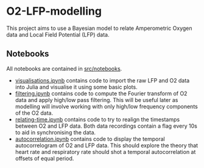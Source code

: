 # O2-LFP-modelling

This project aims to use a Bayesian model to relate Amperometric Oxygen data and Local Field Potential (LFP) data.

## Notebooks

All notebooks are contained in [src/notebooks](src/notebooks/).

- [visualisations.ipynb](src/notebooks/visualisations.ipynb) contains code to import the raw LFP and O2 data into Julia and visualise it using some basic plots.
- [filtering.ipynb](src/notebooks/filtering.ipynb) contains code to compute the Fourier transform of O2 data and apply high/low pass filtering. This will be useful later as modelling will involve working with only high/low frequency components of the O2 data. 
- [relating-time.ipynb](src/notebooks/relating-time.ipynb) contains code to try to realign the timestamps between O2 and LFP data. Both data recordings contain a flag every 10s to aid in synchronising the data.
- [autocorrelation.ipynb](src/notebooks/autocorrelation.ipynb) contains code to display the temporal autocorrelogram of O2 and LFP data. This should explore the theory that heart rate and respiratory rate should shot a temporal autocorrelation at offsets of equal period.